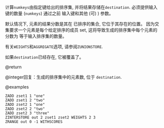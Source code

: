 计算`numkeys`由指定键给出的排序集, 
并将结果存储在`destination`.
必须提供输入键的数量 (`numkeys`)  通过之前
输入键和其他 (可) ) 参数。

默认情况下, 元素的结果分数是其在
已排序的集合, 它位于其存在的位置。
因为交集要求一个元素是每个给定排序的成员
set, 这将导致生成的排序集中每个元素的分数为
等于输入排序集的数量。

有关`WEIGHTS`和`AGGREGATE`选项, 请参阅`ZUNIONSTORE`.

如果`destination`已经存在, 它被覆盖了。

@return

@integer回复：生成的排序集中的元素数, 位于
`destination`.

@examples

```cli
ZADD zset1 1 "one"
ZADD zset1 2 "two"
ZADD zset2 1 "one"
ZADD zset2 2 "two"
ZADD zset2 3 "three"
ZINTERSTORE out 2 zset1 zset2 WEIGHTS 2 3
ZRANGE out 0 -1 WITHSCORES
```
